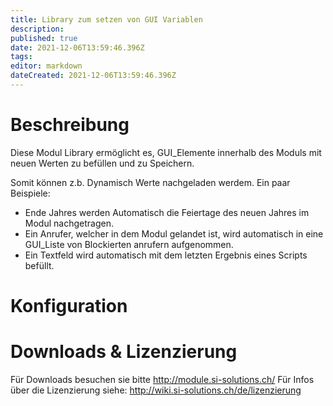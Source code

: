 ```yaml
---
title: Library zum setzen von GUI Variablen
description: 
published: true
date: 2021-12-06T13:59:46.396Z
tags: 
editor: markdown
dateCreated: 2021-12-06T13:59:46.396Z
---
```


# Beschreibung
Diese Modul Library ermöglicht es, GUI_Elemente innerhalb des Moduls mit neuen Werten zu befüllen und zu Speichern.

Somit können z.b. Dynamisch Werte nachgeladen werdem.
Ein paar Beispiele:

- Ende Jahres werden Automatisch die Feiertage des neuen Jahres im Modul nachgetragen.
- Ein Anrufer, welcher in dem Modul gelandet ist, wird automatisch in eine GUI_Liste von Blockierten anrufern aufgenommen.
- Ein Textfeld wird automatisch mit dem letzten Ergebnis eines Scripts befüllt.


# Konfiguration

# Downloads & Lizenzierung
Für Downloads besuchen sie bitte http://module.si-solutions.ch/
Für Infos über die Lizenzierung siehe: http://wiki.si-solutions.ch/de/lizenzierung